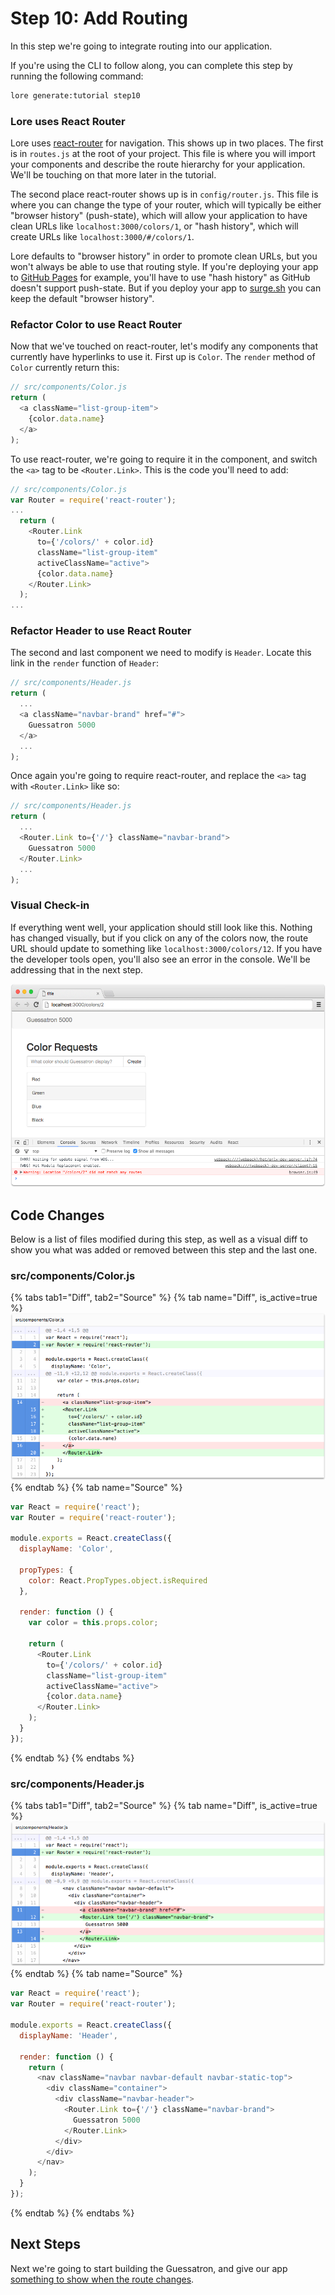 # Step 10: Add Routing

In this step we're going to integrate routing into our application.

If you're using the CLI to follow along, you can complete this step by running the following command:

```sh
lore generate:tutorial step10
```

### Lore uses React Router

Lore uses [react-router](https://github.com/reactjs/react-router) for navigation. This shows up in two places. The
first is in `routes.js` at the root of your project. This file is where you will import your components and describe
the route hierarchy for your application. We'll be touching on that more later in the tutorial.

The second place react-router shows up is in `config/router.js`. This file is where you can change the type of your 
router, which will typically be either "browser history" (push-state), which will allow your application to have clean 
URLs like `localhost:3000/colors/1`, or "hash history", which will create URLs like `localhost:3000/#/colors/1`. 

Lore defaults to "browser history" in order to promote clean URLs, but you won't always be able to use that routing 
style. If you're deploying your app to [GitHub Pages](https://pages.github.com) for example, you'll have to use 
"hash history" as GitHub doesn't support push-state. But if you deploy your app to [surge.sh](https://surge.sh) you 
can keep the default "browser history".

### Refactor Color to use React Router

Now that we've touched on react-router, let's modify any components that currently have hyperlinks to use it. First up
is `Color`. The `render` method of `Color` currently return this:

```js
// src/components/Color.js
return (
  <a className="list-group-item">
    {color.data.name}
  </a>
);
```

To use react-router, we're going to require it in the component, and switch the `<a>` tag to be `<Router.Link>`. This
is the code you'll need to add:

```js
// src/components/Color.js
var Router = require('react-router');
...
  return (
    <Router.Link
      to={'/colors/' + color.id}
      className="list-group-item"
      activeClassName="active">
      {color.data.name}
    </Router.Link>
  );
...
```
 
### Refactor Header to use React Router

The second and last component we need to modify is `Header`. Locate this link in the `render` function of `Header`:

```js
// src/components/Header.js
return (
  ...
  <a className="navbar-brand" href="#">
    Guessatron 5000
  </a>
  ...
);
```

Once again you're going to require react-router, and replace the `<a>` tag with `<Router.Link>` like so:

```js
// src/components/Header.js
return (
  ...
  <Router.Link to={'/'} className="navbar-brand">
    Guessatron 5000
  </Router.Link>
  ...
);
```

### Visual Check-in

If everything went well, your application should still look like this. Nothing has changed visually, but if you click
on any of the colors now, the route URL should update to something like `localhost:3000/colors/12`. If you have the
developer tools open, you'll also see an error in the console. We'll be addressing that in the next step.

![New Lore App](/assets/images/tutorial/step10-visual.png)

## Code Changes

Below is a list of files modified during this step, as well as a visual diff to show you what was added or removed 
between this step and the last one.

### src/components/Color.js

{% tabs tab1="Diff", tab2="Source" %}
{% tab name="Diff", is_active=true %}
![New Lore App](/assets/images/tutorial/step10-diff-color.png)
{% endtab %}
{% tab name="Source" %}
```js
var React = require('react');
var Router = require('react-router');

module.exports = React.createClass({
  displayName: 'Color',

  propTypes: {
    color: React.PropTypes.object.isRequired
  },

  render: function () {
    var color = this.props.color;

    return (
      <Router.Link
        to={'/colors/' + color.id}
        className="list-group-item"
        activeClassName="active">
        {color.data.name}
      </Router.Link>
    );
  }
});
```
{% endtab %}
{% endtabs %}

### src/components/Header.js

{% tabs tab1="Diff", tab2="Source" %}
{% tab name="Diff", is_active=true %}
![New Lore App](/assets/images/tutorial/step10-diff-header.png)
{% endtab %}
{% tab name="Source" %}
```js
var React = require('react');
var Router = require('react-router');

module.exports = React.createClass({
  displayName: 'Header',

  render: function () {
    return (
      <nav className="navbar navbar-default navbar-static-top">
        <div className="container">
          <div className="navbar-header">
            <Router.Link to={'/'} className="navbar-brand">
              Guessatron 5000
            </Router.Link>
          </div>
        </div>
      </nav>
    );
  }
});
```
{% endtab %}
{% endtabs %}

## Next Steps

Next we're going to start building the Guessatron, and give our app [something to show when the route changes](../step-11/).

